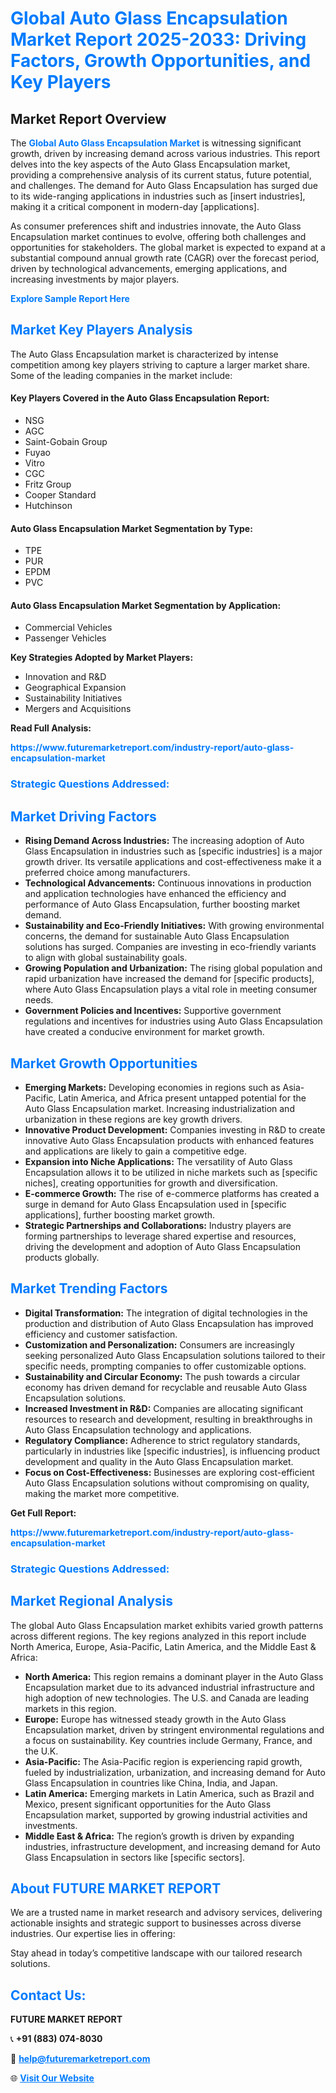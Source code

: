 <h1 style="color: #007BFF;">Global Auto Glass Encapsulation Market Report 2025-2033: Driving Factors, Growth Opportunities, and Key Players</h1>

<section id="overview">
<h2>Market Report Overview</h2>
<p>The <a href="https://www.futuremarketreport.com/industry-report/auto-glass-encapsulation-market" style="color: #007BFF; text-decoration: none;"><strong>Global Auto Glass Encapsulation Market</strong></a> is witnessing significant growth, driven by increasing demand across various industries. This report delves into the key aspects of the Auto Glass Encapsulation market, providing a comprehensive analysis of its current status, future potential, and challenges. The demand for Auto Glass Encapsulation has surged due to its wide-ranging applications in industries such as [insert industries], making it a critical component in modern-day [applications].</p>
<p>As consumer preferences shift and industries innovate, the Auto Glass Encapsulation market continues to evolve, offering both challenges and opportunities for stakeholders. The global market is expected to expand at a substantial compound annual growth rate (CAGR) over the forecast period, driven by technological advancements, emerging applications, and increasing investments by major players.</p>
</section>

<section id="overview">
<p><a href="https://www.futuremarketreport.com/request-sample/reportId=28168" style="color: #007BFF; text-decoration: none;"><strong>Explore Sample Report Here</strong></a></p>
</section>

<section id="key-players">
<h2 style="color: #007BFF;">Market Key Players Analysis</h2>
<p>The Auto Glass Encapsulation market is characterized by intense competition among key players striving to capture a larger market share. Some of the leading companies in the market include:</p>
<h4>Key Players Covered in the Auto Glass Encapsulation Report:</h4>
<ul><li>NSG</li><li>AGC</li><li>Saint-Gobain Group</li><li>Fuyao</li><li>Vitro</li><li>CGC</li><li>Fritz Group</li><li>Cooper Standard</li><li>Hutchinson</li></ul>
<h4>Auto Glass Encapsulation Market Segmentation by Type:</h4>
<ul><li>TPE</li><li>PUR</li><li>EPDM</li><li>PVC</li></ul>

<h4>Auto Glass Encapsulation Market Segmentation by Application:</h4>
<ul><li>Commercial Vehicles</li><li>Passenger Vehicles</li></ul>
<p><strong>Key Strategies Adopted by Market Players:</strong></p>
<ul>
<li>Innovation and R&D</li>
<li>Geographical Expansion</li>
<li>Sustainability Initiatives</li>
<li>Mergers and Acquisitions</li>
</ul>
</section>

<section>
<p><strong>Read Full Analysis: </strong></p><a href="https://www.futuremarketreport.com/industry-report/auto-glass-encapsulation-market" style="color: #007BFF; text-decoration: none;"><strong>https://www.futuremarketreport.com/industry-report/auto-glass-encapsulation-market</strong></a>
<h3 style="color: #007BFF;">Strategic Questions Addressed:</h3>
</section>

<section id="driving-factors">
<h2 style="color: #007BFF;">Market Driving Factors</h2>
<ul>
<li><strong>Rising Demand Across Industries:</strong> The increasing adoption of Auto Glass Encapsulation in industries such as [specific industries] is a major growth driver. Its versatile applications and cost-effectiveness make it a preferred choice among manufacturers.</li>
<li><strong>Technological Advancements:</strong> Continuous innovations in production and application technologies have enhanced the efficiency and performance of Auto Glass Encapsulation, further boosting market demand.</li>
<li><strong>Sustainability and Eco-Friendly Initiatives:</strong> With growing environmental concerns, the demand for sustainable Auto Glass Encapsulation solutions has surged. Companies are investing in eco-friendly variants to align with global sustainability goals.</li>
<li><strong>Growing Population and Urbanization:</strong> The rising global population and rapid urbanization have increased the demand for [specific products], where Auto Glass Encapsulation plays a vital role in meeting consumer needs.</li>
<li><strong>Government Policies and Incentives:</strong> Supportive government regulations and incentives for industries using Auto Glass Encapsulation have created a conducive environment for market growth.</li>
</ul>
</section>

<section id="growth-opportunities">
<h2 style="color: #007BFF;">Market Growth Opportunities</h2>
<ul>
<li><strong>Emerging Markets:</strong> Developing economies in regions such as Asia-Pacific, Latin America, and Africa present untapped potential for the Auto Glass Encapsulation market. Increasing industrialization and urbanization in these regions are key growth drivers.</li>
<li><strong>Innovative Product Development:</strong> Companies investing in R&D to create innovative Auto Glass Encapsulation products with enhanced features and applications are likely to gain a competitive edge.</li>
<li><strong>Expansion into Niche Applications:</strong> The versatility of Auto Glass Encapsulation allows it to be utilized in niche markets such as [specific niches], creating opportunities for growth and diversification.</li>
<li><strong>E-commerce Growth:</strong> The rise of e-commerce platforms has created a surge in demand for Auto Glass Encapsulation used in [specific applications], further boosting market growth.</li>
<li><strong>Strategic Partnerships and Collaborations:</strong> Industry players are forming partnerships to leverage shared expertise and resources, driving the development and adoption of Auto Glass Encapsulation products globally.</li>
</ul>
</section>

<section id="trending-factors">
<h2 style="color: #007BFF;">Market Trending Factors</h2>
<ul>
<li><strong>Digital Transformation:</strong> The integration of digital technologies in the production and distribution of Auto Glass Encapsulation has improved efficiency and customer satisfaction.</li>
<li><strong>Customization and Personalization:</strong> Consumers are increasingly seeking personalized Auto Glass Encapsulation solutions tailored to their specific needs, prompting companies to offer customizable options.</li>
<li><strong>Sustainability and Circular Economy:</strong> The push towards a circular economy has driven demand for recyclable and reusable Auto Glass Encapsulation solutions.</li>
<li><strong>Increased Investment in R&D:</strong> Companies are allocating significant resources to research and development, resulting in breakthroughs in Auto Glass Encapsulation technology and applications.</li>
<li><strong>Regulatory Compliance:</strong> Adherence to strict regulatory standards, particularly in industries like [specific industries], is influencing product development and quality in the Auto Glass Encapsulation market.</li>
<li><strong>Focus on Cost-Effectiveness:</strong> Businesses are exploring cost-efficient Auto Glass Encapsulation solutions without compromising on quality, making the market more competitive.</li>
</ul>
</section>

<section>
<p><strong>Get Full Report: </strong></p><a href="https://www.futuremarketreport.com/industry-report/auto-glass-encapsulation-market" style="color: #007BFF; text-decoration: none;"><strong>https://www.futuremarketreport.com/industry-report/auto-glass-encapsulation-market</strong></a>
<h3 style="color: #007BFF;">Strategic Questions Addressed:</h3>
</section>


<section id="regional-analysis">
<h2 style="color: #007BFF;">Market Regional Analysis</h2>
<p>The global Auto Glass Encapsulation market exhibits varied growth patterns across different regions. The key regions analyzed in this report include North America, Europe, Asia-Pacific, Latin America, and the Middle East & Africa:</p>
<ul>
<li><strong>North America:</strong> This region remains a dominant player in the Auto Glass Encapsulation market due to its advanced industrial infrastructure and high adoption of new technologies. The U.S. and Canada are leading markets in this region.</li>
<li><strong>Europe:</strong> Europe has witnessed steady growth in the Auto Glass Encapsulation market, driven by stringent environmental regulations and a focus on sustainability. Key countries include Germany, France, and the U.K.</li>
<li><strong>Asia-Pacific:</strong> The Asia-Pacific region is experiencing rapid growth, fueled by industrialization, urbanization, and increasing demand for Auto Glass Encapsulation in countries like China, India, and Japan.</li>
<li><strong>Latin America:</strong> Emerging markets in Latin America, such as Brazil and Mexico, present significant opportunities for the Auto Glass Encapsulation market, supported by growing industrial activities and investments.</li>
<li><strong>Middle East & Africa:</strong> The region’s growth is driven by expanding industries, infrastructure development, and increasing demand for Auto Glass Encapsulation in sectors like [specific sectors].</li>
</ul>
</section>

<footer>
<h2 style="color: #007BFF;">About FUTURE MARKET REPORT</h2>
<p>We are a trusted name in market research and advisory services, delivering actionable insights and strategic support to businesses across diverse industries. Our expertise lies in offering:</p>

<p>Stay ahead in today’s competitive landscape with our tailored research solutions.</p>

<h2 style="color: #007BFF;">Contact Us:</h2>
<p><strong>FUTURE MARKET REPORT</strong></p>
<p>📞 <strong>+91 (883) 074-8030</strong></p>
<p>📧 <strong><a href="mailto:help@futuremarketreport.com" style="color: #007BFF;">help@futuremarketreport.com</a></strong></p>
<p>🌐 <strong><a href="https://www.futuremarketreport.com/" style="color: #007BFF;">Visit Our Website</a></strong></p>
</footer>
